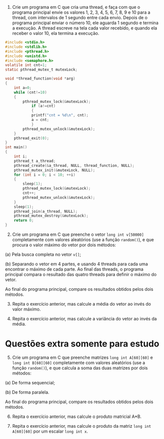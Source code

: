 1. Crie um programa em C que cria uma thread, e faça com que o programa principal envie os valores 1, 2, 3, 4, 5, 6, 7, 8, 9 e 10 para a thread, com intervalos de 1 segundo entre cada envio. Depois de o programa principal enviar o número 10, ele aguarda 1 segundo e termina a execução. A thread escreve na tela cada valor recebido, e quando ela receber o valor 10, ela termina a execução.
```C
#include <stdio.h>
#include <stdlib.h>
#include <pthread.h>
#include <unistd.h>
#include <semaphore.h>
volatile int cnt=1;
static pthread_mutex_t mutexLock;

void *thread_function(void *arg)
{
	int a=0;
	while (cnt!=10)
	{
		pthread_mutex_lock(&mutexLock);
			if (a!=cnt)
			{
			printf("cnt = %d\n", cnt);
			a = cnt;
			}
		pthread_mutex_unlock(&mutexLock);
	}
	pthread_exit(0);
}
int main()
{
	int i;
	pthread_t a_thread;
	pthread_create(&a_thread, NULL, thread_function, NULL);
	pthread_mutex_init(&mutexLock, NULL);
	for (int i = 0; i < 10; ++i)
	{
		sleep(1);
		pthread_mutex_lock(&mutexLock);
		cnt++;
		pthread_mutex_unlock(&mutexLock);
	}
	sleep(1);
	pthread_join(a_thread, NULL);
	pthread_mutex_destroy(&mutexLock);
	return 0;
}
```
2. Crie um programa em C que preenche o vetor `long int v[50000]` completamente com valores aleatórios (use a função `random()`), e que procura o valor máximo do vetor por dois métodos:

(a) Pela busca completa no vetor `v[]`;

(b) Separando o vetor em 4 partes, e usando 4 threads para cada uma encontrar o máximo de cada parte. Ao final das threads, o programa principal compara o resultado das quatro threads para definir o máximo do vetor.

Ao final do programa principal, compare os resultados obtidos pelos dois métodos.

3. Repita o exercício anterior, mas calcule a média do vetor ao invés do valor máximo.

4. Repita o exercício anterior, mas calcule a variância do vetor ao invés da média.

# Questões extra somente para estudo

5. Crie um programa em C que preenche matrizes `long int A[60][60]` e `long int B[60][60]` completamente com valores aleatórios (use a função `random()`), e que calcula a soma das duas matrizes por dois métodos:

(a) De forma sequencial;

(b) De forma paralela.

Ao final do programa principal, compare os resultados obtidos pelos dois métodos.

6. Repita o exercício anterior, mas calcule o produto matricial A*B.

7. Repita o exercício anterior, mas calcule o produto da matriz `long int A[60][60]` por um escalar `long int x`.
